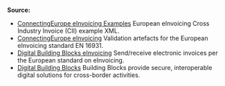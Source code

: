 **Source:**

+ [ConnectingEurope eInvoicing Examples][1] European eInvoicing Cross Industry Invoice (CII) example XML.
+ [ConnectingEurope eInvoicing][2] Validation artefacts for the European eInvoicing standard EN 16931.
+ [Digital Building Blocks eInvoicing][3] Send/receive electronic invoices per the European standard on eInvoicing.
+ [Digital Building Blocks][4] Building Blocks provide secure, interoperable digital solutions for cross-border activities.

<!-- References -->

[1]: https://github.com/ConnectingEurope/eInvoicing-EN16931/tree/master/cii/examples
[2]: https://github.com/ConnectingEurope/eInvoicing-EN16931/tree/master
[3]: https://ec.europa.eu/digital-building-blocks/sites/display/DIGITAL/eInvoicing
[4]: https://ec.europa.eu/digital-building-blocks/sites/display/DIGITAL/

